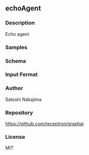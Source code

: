 ## echoAgent

### Description

Echo agent

### Samples



### Schema



### Input Format



### Author

Satoshi Nakajima

### Repository

https://github.com/receptron/graphai


### License

MIT

